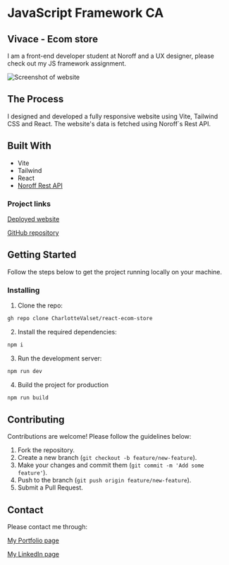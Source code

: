# JavaScript Framework CA

## Vivace - Ecom store

I am a front-end developer student at Noroff and a UX designer, please check out my JS framework assignment.

![Screenshot of website](/src/assets/images/vivanceScreenshot.jpg)

## The Process

I designed and developed a fully responsive website using Vite, Tailwind CSS and React. The website's data is fetched using Noroff´s Rest API.

## Built With

- Vite
- Tailwind
- React
- [Noroff Rest API](https://docs.noroff.dev/docs/v2/basic/online-shop)

### Project links

[Deployed website](https://vivance.netlify.app)

[GitHub repository](https://github.com/CharlotteValset/react-ecom-store)

## Getting Started

Follow the steps below to get the project running locally on your machine.

### Installing

1. Clone the repo:

```bash
gh repo clone CharlotteValset/react-ecom-store
```

2. Install the required dependencies:

```bash
npm i
```

3. Run the development server:

```bash
npm run dev
```

4. Build the project for production

```bash
npm run build
```

## Contributing

Contributions are welcome! Please follow the guidelines below:

1. Fork the repository.
2. Create a new branch (`git checkout -b feature/new-feature`).
3. Make your changes and commit them (`git commit -m 'Add some feature'`).
4. Push to the branch (`git push origin feature/new-feature`).
5. Submit a Pull Request.

## Contact

Please contact me through:

[My Portfolio page](https://charlottevalset.no)

[My LinkedIn page](https://www.linkedin.com/in/charlotte-valset-6195b521a/)
